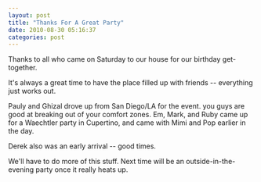 ```yaml
---
layout: post
title: "Thanks For A Great Party"
date: 2010-08-30 05:16:37
categories: post
---
```

Thanks to all who came on Saturday to our house for
our birthday get-together.  

It's always a great time to have the place filled up
with friends -- everything just works out.

Pauly and Ghizal drove up from San Diego/LA for the
event.  you guys are good at breaking out of your
comfort zones.
Em, Mark, and Ruby came up for a Waechtler party in
Cupertino, and came with Mimi and Pop earlier in the
day.  

Derek also was an early arrival -- good times.

We'll have to do more of this stuff.  Next time will
be an outside-in-the-evening party once it really
heats up.
